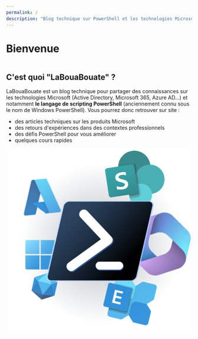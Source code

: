 ```yaml
---
permalink: /
description: "Blog technique sur PowerShell et les technologies Microsoft pour l'administration système"
---
```


# Bienvenue

<div id="container" style="display: flex; flex-wrap: wrap; justify-content: left;">
    <div id="text">
        <h2>C'est quoi "LaBouaBouate" ?</h2>
        <p>LaBouaBouate est un blog technique pour partager des connaissances sur les technologies Microsoft (Active Directory, Microsoft 365, Azure AD...) et notamment <b>le langage de scripting PowerShell</b> (anciennement connu sous le nom de Windows PowerShell). Vous pourrez donc retrouver sur site :</p>
        <ul>
            <li>des articles techniques sur les produits Microsoft</li>
            <li>des retours d'expériences dans des contextes professionnels</li>
            <li>des défis PowerShell pour vous améliorer</li>
            <li>quelques cours rapides</li>
        </ul>
    </div>
    <div id="image">
        <img src="assets/images/hero.png" alt="PowerShell et les différents services cloud de Microsoft">
    </div>
</div>